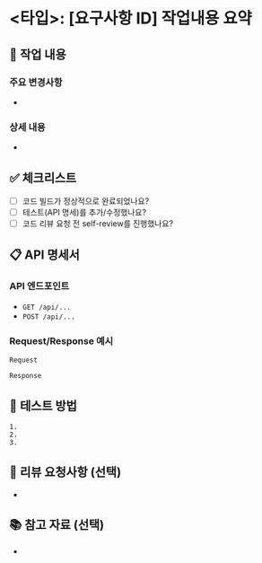 # <타입>: [요구사항 ID] 작업내용 요약
<!-- ex) Feat: [REQ-0001] 로그인 API 구현 -->

## 🎯 작업 내용
<!-- 이번 PR에서 작업한 내용을 간단히 설명해주세요 -->

### 주요 변경사항

-

### 상세 내용

-

## ✅ 체크리스트
<!-- 아래 항목을 확인하고 체크해주세요 -->
- [ ] 코드 빌드가 정상적으로 완료되었나요?
- [ ] 테스트(API 명세)를 추가/수정했나요?
- [ ] 코드 리뷰 요청 전 self-review를 진행했나요?

## 📋 API 명세서
<!-- REST Docs로 생성한 API 명세서 작성 또는 스크린샷을 첨부해주세요 -->

### API 엔드포인트
- `GET /api/...`
- `POST /api/...`

### Request/Response 예시
```
Request

Response

```

## 🧪 테스트 방법
<!-- 리뷰어가 변경사항을 테스트할 수 있는 방법을 작성해주세요 -->
```
1.
2.
3.
```

## 💬 리뷰 요청사항 (선택)
<!-- 특별히 리뷰받고 싶은 부분이나 고민되는 부분을 작성해주세요 -->
-

## 📚 참고 자료 (선택)
<!-- 참고한 문서나 자료가 있다면 링크를 첨부해주세요 -->
-